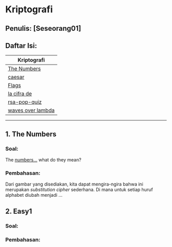 # Kriptografi

## Penulis: [Seseorang01]
## Daftar Isi:

| Kriptografi           |
| -------------         |
| [The Numbers]()       |
| [caesar]()            |
| [Flags]()             |
| [la cifra de]()       |
| [rsa-pop-quiz]()      |
| [waves over lambda]() |

---
## 1. The Numbers

### Soal:

The [numbers...](https://drive.google.com/file/d/1BdlPuQyvve1Z_LEHczQpx_tYKotKi9cS/view) what do they mean?
    
### Pembahasan:

Dari gambar yang disediakan, kita dapat mengira-ngira bahwa ini merupakan *substitution cipher* sederhana. Di mana untuk setiap huruf alphabet diubah menjadi ...

## 2. Easy1

### Soal:

### Pembahasan:

## 